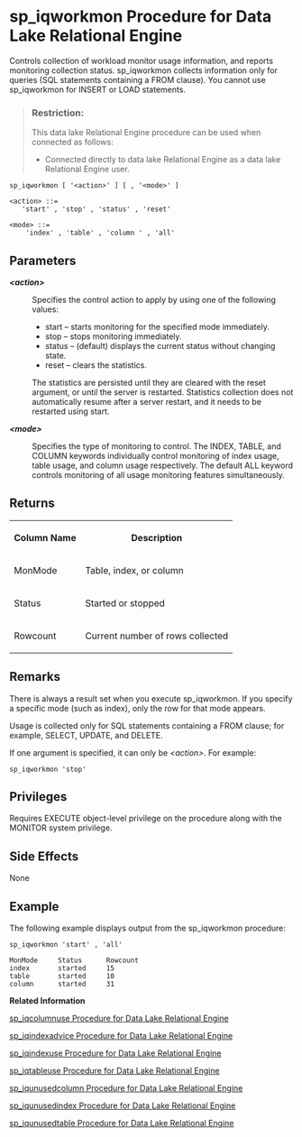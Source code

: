 <!-- loioa5c13d2284f2101582a2d95ea5541a11 -->

# sp\_iqworkmon Procedure for Data Lake Relational Engine

Controls collection of workload monitor usage information, and reports monitoring collection status. sp\_iqworkmon collects information only for queries \(SQL statements containing a FROM clause\). You cannot use sp\_iqworkmon for INSERT or LOAD statements.



> ### Restriction:  
> This data lake Relational Engine procedure can be used when connected as follows:
> 
> -   Connected directly to data lake Relational Engine as a data lake Relational Engine user.



```
sp_iqworkmon [ '<action>' ] [ , '<mode>' ]
```

```
<action> ::=
   'start' , 'stop' , 'status' , 'reset'
```

```
<mode> ::=
    'index' , 'table' , 'column ' , 'all'
```



<a name="loioa5c13d2284f2101582a2d95ea5541a11__section_h5b_n3m_nbb"/>

## Parameters


<dl>
<dt><b>

*<action\>*

</b></dt>
<dd>

Specifies the control action to apply by using one of the following values:

-   start – starts monitoring for the specified mode immediately.
-   stop – stops monitoring immediately.
-   status – \(default\) displays the current status without changing state.
-   reset – clears the statistics.

The statistics are persisted until they are cleared with the reset argument, or until the server is restarted. Statistics collection does not automatically resume after a server restart, and it needs to be restarted using start.



</dd><dt><b>

*<mode\>*

</b></dt>
<dd>

Specifies the type of monitoring to control. The INDEX, TABLE, and COLUMN keywords individually control monitoring of index usage, table usage, and column usage respectively. The default ALL keyword controls monitoring of all usage monitoring features simultaneously.



</dd>
</dl>



<a name="loioa5c13d2284f2101582a2d95ea5541a11__section_tb1_m3m_nbb"/>

## Returns


<table>
<tr>
<th valign="top">

Column Name



</th>
<th valign="top">

Description



</th>
</tr>
<tr>
<td valign="top">

MonMode



</td>
<td valign="top">

Table, index, or column



</td>
</tr>
<tr>
<td valign="top">

Status



</td>
<td valign="top">

Started or stopped



</td>
</tr>
<tr>
<td valign="top">

Rowcount



</td>
<td valign="top">

Current number of rows collected



</td>
</tr>
</table>



<a name="loioa5c13d2284f2101582a2d95ea5541a11__iq_refbb_1860"/>

## Remarks

There is always a result set when you execute sp\_iqworkmon. If you specify a specific mode \(such as index\), only the row for that mode appears.

Usage is collected only for SQL statements containing a FROM clause; for example, SELECT, UPDATE, and DELETE.

If one argument is specified, it can only be *<action\>*. For example:

```
sp_iqworkmon 'stop'
```



<a name="loioa5c13d2284f2101582a2d95ea5541a11__iq_refbb_1859"/>

## Privileges

Requires EXECUTE object-level privilege on the procedure along with the MONITOR system privilege.



## Side Effects

None



<a name="loioa5c13d2284f2101582a2d95ea5541a11__iq_refbb_1863"/>

## Example

The following example displays output from the sp\_iqworkmon procedure:

```
sp_iqworkmon 'start' , 'all' 
```

```
MonMode     Status      Rowcount 
index       started     15 
table       started     10
column      started     31
```

**Related Information**  


[sp\_iqcolumnuse Procedure for Data Lake Relational Engine](sp-iqcolumnuse-procedure-for-data-lake-relational-engine-a59fb88.md "Reports detailed usage information for columns accessed by the workload.")

[sp\_iqindexadvice Procedure for Data Lake Relational Engine](sp-iqindexadvice-procedure-for-data-lake-relational-engine-a5ab8bc.md "Displays stored index advice messages. Optionally clears advice storage.")

[sp\_iqindexuse Procedure for Data Lake Relational Engine](sp-iqindexuse-procedure-for-data-lake-relational-engine-a5ae206.md "Reports detailed usage information for secondary (non-FP) indexes accessed by the workload.")

[sp\_iqtableuse Procedure for Data Lake Relational Engine](sp-iqtableuse-procedure-for-data-lake-relational-engine-a5bae03.md "Reports detailed usage information for tables accessed by the workload.")

[sp\_iqunusedcolumn Procedure for Data Lake Relational Engine](sp-iqunusedcolumn-procedure-for-data-lake-relational-engine-a5bbef3.md "Reports IQ columns that were not referenced by the workload.")

[sp\_iqunusedindex Procedure for Data Lake Relational Engine](sp-iqunusedindex-procedure-for-data-lake-relational-engine-a5bc6ce.md "Reports IQ secondary (non-FP) indexes that were not referenced by the workload.")

[sp\_iqunusedtable Procedure for Data Lake Relational Engine](sp-iqunusedtable-procedure-for-data-lake-relational-engine-a5bced3.md "Reports IQ tables that were not referenced by the workload.")

